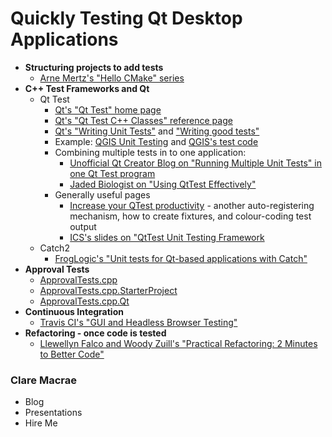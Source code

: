 # Quickly Testing Qt Desktop Applications

* **Structuring projects to add tests**
    * [Arne Mertz's "Hello CMake" series](https://arne-mertz.de/2018/05/hello-cmake/)
* **C++ Test Frameworks and Qt**
    * Qt Test
        * [Qt's "Qt Test" home page](https://doc.qt.io/qt-5/qttest-index.html)
        * [Qt's "Qt Test C++ Classes" reference page](https://doc.qt.io/qt-5/qttest-module.html)
        * [Qt's "Writing Unit Tests"](https://wiki.qt.io/Writing_Unit_Tests) and ["Writing good tests"](https://wiki.qt.io/Writing_good_tests)
        * Example: [QGIS Unit Testing](https://docs.qgis.org/3.4/en/docs/developers_guide/unittesting.html) and [QGIS's test code](https://github.com/qgis/QGIS/tree/master/tests)
        * Combining multiple tests in to one application:
            * [Unofficial Qt Creator Blog on "Running Multiple Unit Tests" in one Qt Test program](http://qtcreator.blogspot.com/2009/10/running-multiple-unit-tests.html)
            * [Jaded Biologist on "Using QtTest Effectively"](https://alexhuszagh.github.io/2016/using-qttest-effectively/)
        * Generally useful pages
            * [Increase your QTest productivity](https://marcoarena.wordpress.com/tag/qtest-fixture/) - another auto-registering mechanism, how to create fixtures, and colour-coding test output
            * [ICS's slides on "QtTest Unit Testing Framework](https://www.slideshare.net/ICSinc/qt-test-framework)
    * Catch2
        * [FrogLogic's "Unit tests for Qt-based applications with Catch"](https://www.froglogic.com/blog/tip-of-the-week/unit-tests-for-qt-based-applications-with-catch/)
* **Approval Tests**
    * [ApprovalTests.cpp](https://github.com/approvals/ApprovalTests.cpp)
    * [ApprovalTests.cpp.StarterProject](https://github.com/approvals/ApprovalTests.cpp.StarterProject)
    * [ApprovalTests.cpp.Qt](https://github.com/approvals/ApprovalTests.cpp.Qt)
* **Continuous Integration**
    * [Travis CI's "GUI and Headless Browser Testing"](https://docs.travis-ci.com/user/gui-and-headless-browsers/)
* **Refactoring - once code is tested**
    * [Llewellyn Falco and Woody Zuill's "Practical Refactoring: 2 Minutes to Better Code"](https://youtu.be/aWiwDdx_rdo)

### Clare Macrae

* Blog
* Presentations
* Hire Me
